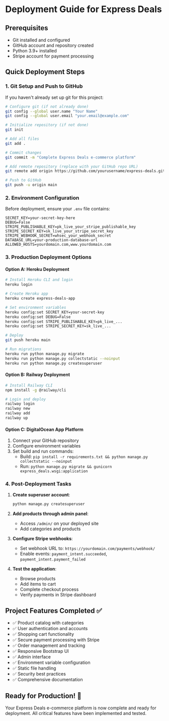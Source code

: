 # Deployment Guide for Express Deals

## Prerequisites
- Git installed and configured
- GitHub account and repository created
- Python 3.9+ installed
- Stripe account for payment processing

## Quick Deployment Steps

### 1. Git Setup and Push to GitHub

If you haven't already set up git for this project:

```bash
# Configure git (if not already done)
git config --global user.name "Your Name"
git config --global user.email "your.email@example.com"

# Initialize repository (if not done)
git init

# Add all files
git add .

# Commit changes
git commit -m "Complete Express Deals e-commerce platform"

# Add remote repository (replace with your GitHub repo URL)
git remote add origin https://github.com/yourusername/express-deals.git

# Push to GitHub
git push -u origin main
```

### 2. Environment Configuration

Before deployment, ensure your `.env` file contains:

```env
SECRET_KEY=your-secret-key-here
DEBUG=False
STRIPE_PUBLISHABLE_KEY=pk_live_your_stripe_publishable_key
STRIPE_SECRET_KEY=sk_live_your_stripe_secret_key
STRIPE_WEBHOOK_SECRET=whsec_your_webhook_secret
DATABASE_URL=your-production-database-url
ALLOWED_HOSTS=yourdomain.com,www.yourdomain.com
```

### 3. Production Deployment Options

#### Option A: Heroku Deployment
```bash
# Install Heroku CLI and login
heroku login

# Create Heroku app
heroku create express-deals-app

# Set environment variables
heroku config:set SECRET_KEY=your-secret-key
heroku config:set DEBUG=False
heroku config:set STRIPE_PUBLISHABLE_KEY=pk_live_...
heroku config:set STRIPE_SECRET_KEY=sk_live_...

# Deploy
git push heroku main

# Run migrations
heroku run python manage.py migrate
heroku run python manage.py collectstatic --noinput
heroku run python manage.py createsuperuser
```

#### Option B: Railway Deployment
```bash
# Install Railway CLI
npm install -g @railway/cli

# Login and deploy
railway login
railway new
railway add
railway up
```

#### Option C: DigitalOcean App Platform
1. Connect your GitHub repository
2. Configure environment variables
3. Set build and run commands:
   - Build: `pip install -r requirements.txt && python manage.py collectstatic --noinput`
   - Run: `python manage.py migrate && gunicorn express_deals.wsgi:application`

### 4. Post-Deployment Tasks

1. **Create superuser account**:
   ```bash
   python manage.py createsuperuser
   ```

2. **Add products through admin panel**:
   - Access `/admin/` on your deployed site
   - Add categories and products

3. **Configure Stripe webhooks**:
   - Set webhook URL to: `https://yourdomain.com/payments/webhook/`
   - Enable events: `payment_intent.succeeded`, `payment_intent.payment_failed`

4. **Test the application**:
   - Browse products
   - Add items to cart
   - Complete checkout process
   - Verify payments in Stripe dashboard

## Project Features Completed ✅

- ✅ Product catalog with categories
- ✅ User authentication and accounts
- ✅ Shopping cart functionality
- ✅ Secure payment processing with Stripe
- ✅ Order management and tracking
- ✅ Responsive Bootstrap UI
- ✅ Admin interface
- ✅ Environment variable configuration
- ✅ Static file handling
- ✅ Security best practices
- ✅ Comprehensive documentation

## Ready for Production! 🚀

Your Express Deals e-commerce platform is now complete and ready for deployment. All critical features have been implemented and tested.
